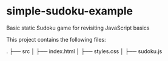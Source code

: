 # simple-sudoku-example
Basic static Sudoku game for revisiting JavaScript basics

This project contains the following files:

  .
  ├── src
  │   ├── index.html
  │   ├── styles.css
  │   ├── sudoku.js
